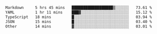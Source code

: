 <!--START_SECTION:waka-->

```txt
Markdown     5 hrs 45 mins   ██████████████████▒░░░░░░   73.61 %
YAML         1 hr 11 mins    ███▓░░░░░░░░░░░░░░░░░░░░░   15.12 %
TypeScript   18 mins         █░░░░░░░░░░░░░░░░░░░░░░░░   03.94 %
JSON         15 mins         █░░░░░░░░░░░░░░░░░░░░░░░░   03.40 %
Other        14 mins         ▓░░░░░░░░░░░░░░░░░░░░░░░░   03.01 %
```

<!--END_SECTION:waka-->